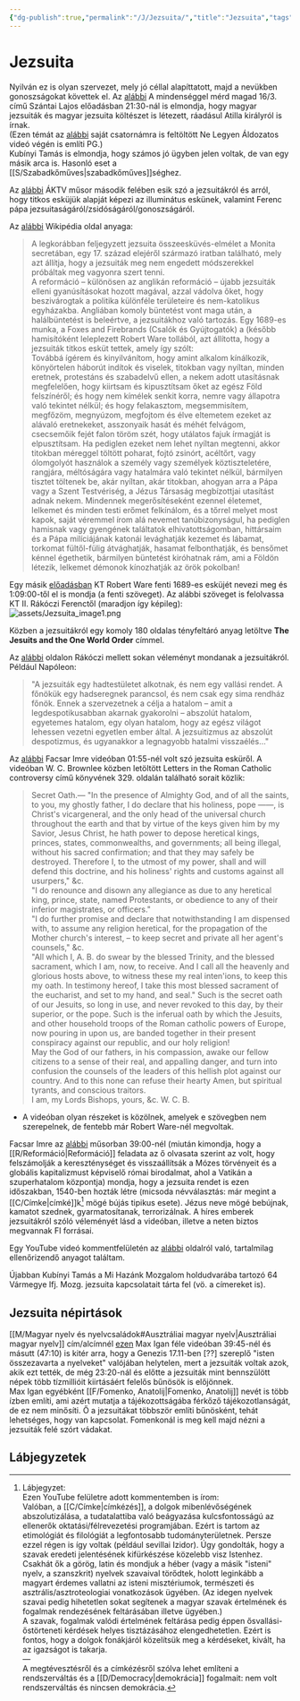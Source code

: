 ```yaml
---
{"dg-publish":true,"permalink":"/J/Jezsuita/","title":"Jezsuita","tags":["formatted🟢"],"created":"2023-10-09T06:12","updated":"2023-10-09T06:12"}
---
```



# Jezsuita



Nyilván ez is olyan szervezet, mely jó céllal alapíttatott, majd a nevükben gonoszságokat követtek el. Az [alábbi](https://youtu.be/ILKAy450uf8) A mindenséggel mérd magad 16/3. című Szántai Lajos előadásban 21:30-nál is elmondja, hogy magyar jezsuiták és magyar jezsuita költészet is létezett, ráadásul Atilla királyról is írnak.  
(Ezen témát az [alábbi](https://youtu.be/sGGK1gkAkzM) saját csatornámra is feltöltött Ne Legyen Áldozatos videó végén is említi PG.)  
Kubínyi Tamás is elmondja, hogy számos jó ügyben jelen voltak, de van egy másik arca is. Hasonló eset a [[S/Szabadkőműves\|szabadkőműves]]séghez.  

Az [alábbi](https://youtu.be/Mi88I4EF67E) ÁKTV műsor második felében esik szó a jezsuitákról és arról, hogy titkos esküjük alapját képezi az illuminátus eskünek, valamint Ferenc pápa jezsuitaságáról/zsidóságáról/gonoszságáról.  

Az [alábbi](https://hu.wikipedia.org/wiki/Jezsuita_összeesküvés-elméletek) Wikipédia oldal anyaga:  
> A legkorábban feljegyzett jezsuita összeesküvés-elmélet a Monita secretában, egy 17. század elejéről származó iratban található, mely azt állítja, hogy a jezsuiták meg nem engedett módszerekkel próbáltak meg vagyonra szert tenni.  
> A reformáció – különösen az anglikán reformáció – újabb jezsuiták elleni gyanúsításokat hozott magával, azzal vádolva őket, hogy beszivárogtak a politika különféle területeire és nem-katolikus egyházakba. Angliában komoly büntetést vont maga után, a halálbüntetést is beleértve, a jezsuitákhoz való tartozás. Egy 1689-es munka, a Foxes and Firebrands (Csalók és Gyújtogatók) a (később hamisítóként leleplezett Robert Ware tollából, azt állította, hogy a jezsuiták titkos esküt tettek, amely így szólt:  
> Továbbá ígérem és kinyilvánítom, hogy amint alkalom kínálkozik, könyörtelen háborút indítok és viselek, titokban vagy nyíltan, minden eretnek, protestáns és szabadelvű ellen, a nekem adott utasításnak megfelelően, hogy kiirtsam és kipusztítsam őket az egész Föld felszínéről; és hogy nem kímélek senkit korra, nemre vagy állapotra való tekintet nélkül; és hogy felakasztom, megsemmisítem, megfőzöm, megnyúzom, megfojtom és élve eltemetem ezeket az alávaló eretnekeket, asszonyaik hasát és méhét felvágom, csecsemőik fejét falon töröm szét, hogy utálatos fajuk írmagját is elpusztítsam. Ha pediglen ezeket nem lehet nyíltan megtenni, akkor titokban méreggel töltött poharat, fojtó zsinórt, acéltőrt, vagy ólomgolyót használok a személy vagy személyek köztiszteletére, rangjára, méltóságára vagy hatalmára való tekintet nélkül, bármilyen tisztet töltenek be, akár nyíltan, akár titokban, ahogyan arra a Pápa vagy a Szent Testvériség, a Jézus Társaság megbízottjai utasítást adnak nekem. Mindennek megerősítéseként ezennel életemet, lelkemet és minden testi erőmet felkínálom, és a tőrrel melyet most kapok, saját véremmel írom alá nevemet tanúbizonyságul, ha pediglen hamisnak vagy gyengének találtatok elhivatottságomban, hittársaim és a Pápa milíciájának katonái levághatják kezemet és lábamat, torkomat fültől-fülig átvághatják, hasamat felbonthatják, és bensőmet kénnel égethetik, bármilyen büntetést kiróhatnak rám, ami a Földön létezik, lelkemet démonok kínozhatják az örök pokolban!  

Egy másik [előadásban](https://youtu.be/ff7V_iqpucE) KT Robert Ware fenti 1689-es esküjét nevezi meg és 1:09:00-től el is mondja (a fenti szöveget). Az alábbi szöveget is felolvassa KT II. Rákóczi Ferenctől (maradjon így képileg):  
![assets/Jezsuita_image1.png](/img/user/J/assets/Jezsuita_image1.png)  

Közben a jezsuitákról egy komoly 180 oldalas tényfeltáró anyag letöltve **The Jesuits and the One World Order** címmel.  

Az [alábbi](http://valamiamano.blogspot.com/2014/03/a-jezsuitakrol-mondtak.html) oldalon Rákóczi mellett sokan véleményt mondanak a jezsuitákról. Például Napóleon:  
> "A jezsuiták egy hadtestületet alkotnak, és nem egy vallási rendet. A főnökük egy hadseregnek parancsol, és nem csak egy sima rendház főnök. Ennek a szervezetnek a célja a hatalom – amit a legdespotikusabban akarnak gyakorolni – abszolút hatalom, egyetemes hatalom, egy olyan hatalom, hogy az egész világot lehessen vezetni egyetlen ember által. A jezsuitizmus az abszolút despotizmus, és ugyanakkor a legnagyobb hatalmi visszaélés..."  

Az [alábbi](https://youtu.be/SEelyWVTr8s) Facsar Imre videóban 01:55-nél volt szó jezsuita esküről. A videóban W. C. Brownlee közben letöltött Letters in the Roman Catholic controversy című könyvének 329. oldalán található sorait közlik:  
> Secret Oath.— "In the presence of Almighty God, and of all the saints, to you, my ghostly father, I do declare that his holiness, pope ——, is Christ's vicargeneral, and the only head of the universal church throughout the earth and that by virtue of the keys given him by my Savior, Jesus Christ, he hath power to depose heretical kings, princes, states, commonwealths, and governments; all being illegal, without his sacred confirmation; and that they may safely be destroyed. Therefore I, to the utmost of my power, shall and will defend this doctrine, and his holiness' rights and customs against all usurpers," &c.  
> "I do renounce and disown any allegiance as due to any heretical king, prince, state, named Protestants, or obedience to any of their inferior magistrates, or officers."  
> "I do further promise and declare that notwithstanding I am dispensed with, to assume any religion heretical, for the propagation of the Mother church's interest, – to keep secret and private all her agent's counsels," &c.  
> "All which I, A. B. do swear by the blessed Trinity, and the blessed sacrament, which I am, now, to receive. And I call all the heavenly and glorious hosts above, to witness these my real inten'ions, to keep this my oath. In testimony hereof, I take this most blessed sacrament of the eucharist, and set to my hand, and seal." Such is the secret oath of our Jesuits, so long in use, and never revoked to this day, by their superior, or the pope. Such is the inferual oath by which the Jesuits, and other household troops of the Roman catholic powers of Europe, now pouring in upon us, are banded together in their present conspiracy against our republic, and our holy religion!  
> May the God of our fathers, in his compassion, awake our fellow citizens to a sense of their real, and appalling danger, and turn into confusion the counsels of the leaders of this hellish plot against our country. And to this none can refuse their hearty Amen, but spiritual tyrants, and conscious traitors.  
> I am, my Lords Bishops, yours, &c. W. C. B.  
- A videóban olyan részeket is közölnek, amelyek e szövegben nem szerepelnek, de fentebb már Robert Ware-nél megvoltak.  

Facsar Imre az [alábbi](https://youtu.be/YIioc05yNEY) műsorban 39:00-nél (miután kimondja, hogy a [[R/Reformáció\|Reformáció]] feladata az ő olvasata szerint az volt, hogy felszámolják a kereszténységet és visszaállítsák a Mózes törvényeit és a globális kapitalizmust képviselő római birodalmat, ahol a Vatikán a szuperhatalom központja) mondja, hogy a jezsuita rendet is ezen időszakban, 1540-ben hozták létre (micsoda névválasztás: már megint a [[C/Címke\|címké]]k[^1] mögé bújás tipikus esete). Jézus neve mögé bebújnak, kamatot szednek, gyarmatosítanak, terrorizálnak. A híres emberek jezsuitákról szóló véleményét lásd a videóban, illetve a neten biztos megvannak FI forrásai.  

Egy YouTube videó kommentfelületén az [alábbi](http://www.novalis.hu/index.php?option=com_content&task=view&id=491) oldalról való, tartalmilag ellenőrizendő anyagot találtam.  

Újabban Kubínyi Tamás a Mi Hazánk Mozgalom holdudvarába tartozó 64 Vármegye Ifj. Mozg. jezsuita kapcsolatait tárta fel (vö. a címereket is).  

## Jezsuita népirtások

[[M/Magyar nyelv és nyelvcsaládok#Ausztráliai magyar nyelv\|Ausztráliai magyar nyelv]] cím/alcímnél [ezen](https://www.youtube.com/watch?v=0wcK2fcluZ8) Max Igan féle videóban 39:45-nél és másutt (47:10) is kitér arra, hogy a Genezis 17.11-ben \[??\] szereplő "isten összezavarta a nyelveket" valójában helytelen, mert a jezsuiták voltak azok, akik ezt tették, de még 23:20-nál és előtte a jezsuiták mint bennszülött népek több tízmillióit kiirtásáért felelős bűnösök is előjönnek.  
Max Igan egyébként [[F/Fomenko, Anatolij\|Fomenko, Anatolij]] nevét is több ízben említi, ami azért mutatja a tájékozottságába férkőző tájékozotlanságát, de ez nem minősíti. Ő a jezsuitákat többször említi bűnösként, tehát lehetséges, hogy van kapcsolat. Fomenkonál is meg kell majd nézni a jezsuiták felé szórt vádakat.  

## Lábjegyzetek

[^1]: Lábjegyzet:  
Ezen YouTube felületre adott kommentemben is írom:  
Valóban, a [[C/Címke\|címkézés]], a dolgok mibenlévőségének abszolutizálása, a tudatalattiba való beágyazása kulcsfontosságú az ellenerők oktatási/félrevezetési programjában. Ezért is tartom az etimológiát és filológiát a legfontosabb tudományterületnek. Persze ezzel régen is így voltak (például sevillai Izidor). Úgy gondolták, hogy a szavak eredeti jelentésének kifürkészése közelebb visz Istenhez. Csakhát ők a görög, latin és mondjuk a héber (vagy a másik "isteni" nyelv, a szanszkrit) nyelvek szavaival törődtek, holott leginkább a magyart érdemes vallatni az isteni misztériumok, természeti és asztrális/asztroteologiai vonatkozások ügyében. (Az idegen nyelvek szavai pedig hihetetlen sokat segítenek a magyar szavak értelmének és fogalmak rendezésének feltárásában illetve ügyében.)  
A szavak, fogalmak valódi értelmének feltárása pedig éppen ősvallási-őstörteneti kérdések helyes tisztázásához elengedhetetlen. Ezért is fontos, hogy a dolgok fonákjáról közelítsük meg a kérdéseket, kivált, ha az igazságot is takarja.  
—  
A megtévesztésről és a címkézésről szólva lehet említeni a rendszerváltás és a [[D/Democracy\|demokrácia]] fogalmait: nem volt rendszerváltás és nincsen demokrácia.  